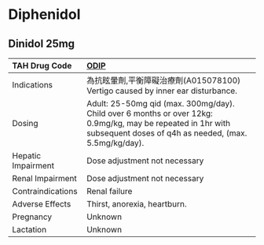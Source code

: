 # Diphenidol

## Dinidol 25mg

| TAH Drug Code      | [**ODIP**](https://www.tahsda.org.tw/drugs/hissearch.php?drug_code=ODIP)                                                                                             |
|:-------------------|:---------------------------------------------------------------------------------------------------------------------------------------------------------------------|
| Indications        | 為抗眩暈劑,平衡障礙治療劑(A015078100) Vertigo caused by inner ear disturbance.                                                                                       |
| Dosing             | Adult: 25-50mg qid (max. 300mg/day). Child over 6 months or over 12kg: 0.9mg/kg, may be repeated in 1hr with subsequent doses of q4h as needed, (max. 5.5mg/kg/day). |
| Hepatic Impairment | Dose adjustment not necessary                                                                                                                                        |
| Renal Impairment   | Dose adjustment not necessary                                                                                                                                        |
| Contraindications  | Renal failure                                                                                                                                                        |
| Adverse Effects    | Thirst, anorexia, heartburn.                                                                                                                                         |
| Pregnancy          | Unknown                                                                                                                                                              |
| Lactation          | Unknown                                                                                                                                                              |

